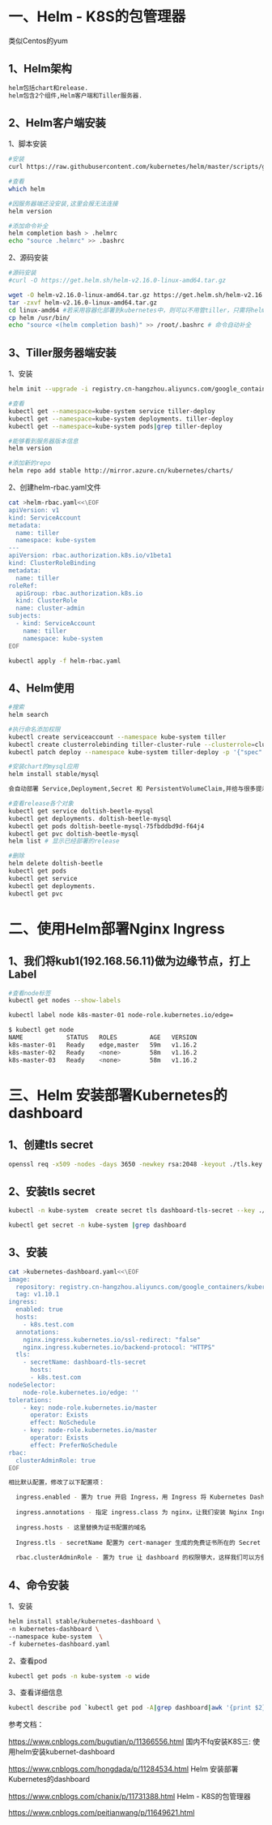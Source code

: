 # 一、Helm - K8S的包管理器

类似Centos的yum

## 1、Helm架构
```bash
helm包括chart和release.
helm包含2个组件,Helm客户端和Tiller服务器.
```

## 2、Helm客户端安装

1、脚本安装
```bash
#安装
curl https://raw.githubusercontent.com/kubernetes/helm/master/scripts/get |bash

#查看
which helm

#因服务器端还没安装,这里会报无法连接
helm version 

#添加命令补全
helm completion bash > .helmrc
echo "source .helmrc" >> .bashrc
```

2、源码安装
```bash
#源码安装
#curl -O https://get.helm.sh/helm-v2.16.0-linux-amd64.tar.gz

wget -O helm-v2.16.0-linux-amd64.tar.gz https://get.helm.sh/helm-v2.16.0-linux-amd64.tar.gz
tar -zxvf helm-v2.16.0-linux-amd64.tar.gz
cd linux-amd64 #若采用容器化部署到kubernetes中，则可以不用管tiller，只需将helm复制到/usr/bin目录即可
cp helm /usr/bin/
echo "source <(helm completion bash)" >> /root/.bashrc # 命令自动补全
```

## 3、Tiller服务器端安装

1、安装

```bash
helm init --upgrade -i registry.cn-hangzhou.aliyuncs.com/google_containers/tiller:v2.16.0 --stable-repo-url https://kubernetes.oss-cn-hangzhou.aliyuncs.com/charts

#查看
kubectl get --namespace=kube-system service tiller-deploy
kubectl get --namespace=kube-system deployments. tiller-deploy
kubectl get --namespace=kube-system pods|grep tiller-deploy

#能够看到服务器版本信息
helm version

#添加新的repo
helm repo add stable http://mirror.azure.cn/kubernetes/charts/
```

2、创建helm-rbac.yaml文件
```bash
cat >helm-rbac.yaml<<\EOF
apiVersion: v1
kind: ServiceAccount
metadata:
  name: tiller
  namespace: kube-system
---
apiVersion: rbac.authorization.k8s.io/v1beta1
kind: ClusterRoleBinding
metadata:
  name: tiller
roleRef:
  apiGroup: rbac.authorization.k8s.io
  kind: ClusterRole
  name: cluster-admin
subjects:
  - kind: ServiceAccount
    name: tiller
    namespace: kube-system
EOF

kubectl apply -f helm-rbac.yaml
```

## 4、Helm使用
```bash
#搜索 
helm search

#执行命名添加权限
kubectl create serviceaccount --namespace kube-system tiller
kubectl create clusterrolebinding tiller-cluster-rule --clusterrole=cluster-admin --serviceaccount=kube-system:tiller
kubectl patch deploy --namespace kube-system tiller-deploy -p '{"spec":{"template":{"spec":{"serviceAccount":"tiller"}}}}'

#安装chart的mysql应用
helm install stable/mysql

会自动部署 Service,Deployment,Secret 和 PersistentVolumeClaim,并给与很多提示信息,比如mysql密码获取,连接端口等.

#查看release各个对象
kubectl get service doltish-beetle-mysql
kubectl get deployments. doltish-beetle-mysql
kubectl get pods doltish-beetle-mysql-75fbddbd9d-f64j4
kubectl get pvc doltish-beetle-mysql
helm list # 显示已经部署的release

#删除
helm delete doltish-beetle
kubectl get pods
kubectl get service
kubectl get deployments.
kubectl get pvc
```

# 二、使用Helm部署Nginx Ingress

## 1、我们将kub1(192.168.56.11)做为边缘节点，打上Label

```bash
#查看node标签
kubectl get nodes --show-labels

kubectl label node k8s-master-01 node-role.kubernetes.io/edge=

$ kubectl get node
NAME            STATUS   ROLES         AGE   VERSION
k8s-master-01   Ready    edge,master   59m   v1.16.2
k8s-master-02   Ready    <none>        58m   v1.16.2
k8s-master-03   Ready    <none>        58m   v1.16.2
```

# 三、Helm 安装部署Kubernetes的dashboard

## 1、创建tls secret

```bash
openssl req -x509 -nodes -days 3650 -newkey rsa:2048 -keyout ./tls.key -out ./tls.crt -subj "/CN=k8s.test.com"
```

## 2、安装tls secret
```bash
kubectl -n kube-system  create secret tls dashboard-tls-secret --key ./tls.key --cert ./tls.crt

kubectl get secret -n kube-system |grep dashboard
```

## 3、安装

```bash
cat >kubernetes-dashboard.yaml<<\EOF
image:
  repository: registry.cn-hangzhou.aliyuncs.com/google_containers/kubernetes-dashboard-amd64:v1.10.1
  tag: v1.10.1
ingress:
  enabled: true
  hosts: 
    - k8s.test.com
  annotations:
    nginx.ingress.kubernetes.io/ssl-redirect: "false"
    nginx.ingress.kubernetes.io/backend-protocol: "HTTPS"
  tls:
    - secretName: dashboard-tls-secret
      hosts:
      - k8s.test.com
nodeSelector:
    node-role.kubernetes.io/edge: ''
tolerations:
    - key: node-role.kubernetes.io/master
      operator: Exists
      effect: NoSchedule
    - key: node-role.kubernetes.io/master
      operator: Exists
      effect: PreferNoSchedule
rbac:
  clusterAdminRole: true
EOF

相比默认配置，修改了以下配置项：

  ingress.enabled - 置为 true 开启 Ingress，用 Ingress 将 Kubernetes Dashboard 服务暴露出来，以便让我们浏览器能够访问
  
  ingress.annotations - 指定 ingress.class 为 nginx，让我们安装 Nginx Ingress Controller 来反向代理 Kubernetes Dashboard 服务；由于 Kubernetes Dashboard 后端服务是以 https 方式监听的，而 Nginx Ingress Controller 默认会以 HTTP 协议将请求转发给后端服务，用secure-backends这个 annotation 来指示 Nginx Ingress Controller 以 HTTPS 协议将请求转发给后端服务
  
  ingress.hosts - 这里替换为证书配置的域名
  
  Ingress.tls - secretName 配置为 cert-manager 生成的免费证书所在的 Secret 资源名称，hosts 替换为证书配置的域名
  
  rbac.clusterAdminRole - 置为 true 让 dashboard 的权限够大，这样我们可以方便操作多个 namespace

```

## 4、命令安装

1、安装
```bash
helm install stable/kubernetes-dashboard \
-n kubernetes-dashboard \
--namespace kube-system  \
-f kubernetes-dashboard.yaml
```

2、查看pod
```bash
kubectl get pods -n kube-system -o wide
```

3、查看详细信息
```bash
kubectl describe pod `kubectl get pod -A|grep dashboard|awk '{print $2}'` -n kube-system
```


参考文档：

https://www.cnblogs.com/bugutian/p/11366556.html  国内不fq安装K8S三: 使用helm安装kubernet-dashboard

https://www.cnblogs.com/hongdada/p/11284534.html  Helm 安装部署Kubernetes的dashboard

https://www.cnblogs.com/chanix/p/11731388.html  Helm - K8S的包管理器

https://www.cnblogs.com/peitianwang/p/11649621.html


